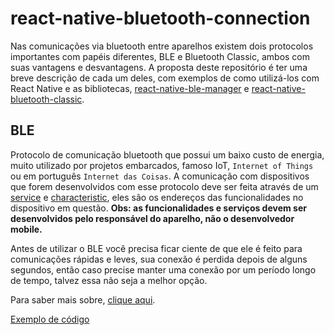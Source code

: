 # react-native-bluetooth-connection

Nas comunicações via bluetooth entre aparelhos existem dois protocolos importantes com papéis diferentes, BLE e Bluetooth Classic, ambos com suas vantagens e desvantagens. A proposta deste repositório é ter uma breve descrição de cada um deles, com exemplos de como utilizá-los com React Native e as bibliotecas, [react-native-ble-manager](https://github.com/innoveit/react-native-ble-manager) e [react-native-bluetooth-classic](https://github.com/kenjdavidson/react-native-bluetooth-classic).

## BLE

Protocolo de comunicação bluetooth que possui um baixo custo de energia, muito utilizado por projetos embarcados, famoso IoT, `Internet of Things` ou em português `Internet das Coisas`. A comunicação com dispositivos que forem desenvolvidos com esse protocolo deve ser feita através de um [service](https://learn.adafruit.com/introduction-to-bluetooth-low-energy/gatt#services-640991-8) e [characteristic](https://learn.adafruit.com/introduction-to-bluetooth-low-energy/gatt#characteristics-640991-8), eles são os endereços das funcionalidades no dispositivo em questão. **Obs: as funcionalidades e serviços devem ser desenvolvidos pelo responsável do aparelho, não o desenvolvedor mobile.**

Antes de utilizar o BLE você precisa ficar ciente de que ele é feito para comunicações rápidas e leves, sua conexão é perdida depois de alguns segundos, então caso precise manter uma conexão por um período longo de tempo, talvez essa não seja a melhor opção.

Para saber mais sobre, [clique aqui](https://learn.adafruit.com/introduction-to-bluetooth-low-energy).

[Exemplo de código](https://github.com/luanfv/react-native-bluetooth-connection/tree/master/ble)
